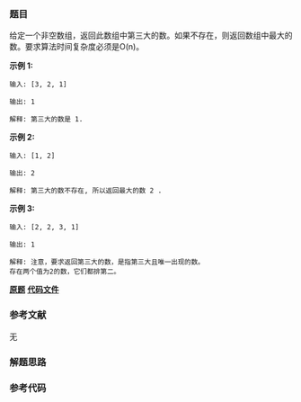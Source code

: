 ### 题目
给定一个非空数组，返回此数组中第三大的数。如果不存在，则返回数组中最大的数。要求算法时间复杂度必须是O(n)。

**示例 1:**

    
    
    输入: [3, 2, 1]
    
    输出: 1
    
    解释: 第三大的数是 1.
    

**示例 2:**

    
    
    输入: [1, 2]
    
    输出: 2
    
    解释: 第三大的数不存在, 所以返回最大的数 2 .
    

**示例 3:**

    
    
    输入: [2, 2, 3, 1]
    
    输出: 1
    
    解释: 注意，要求返回第三大的数，是指第三大且唯一出现的数。
    存在两个值为2的数，它们都排第二。
    

 **[原题](https://leetcode-cn.com/problems/third-maximum-number/)**    **[代码文件]()**


### 参考文献
无

### 解题思路




### 参考代码

```go


```




